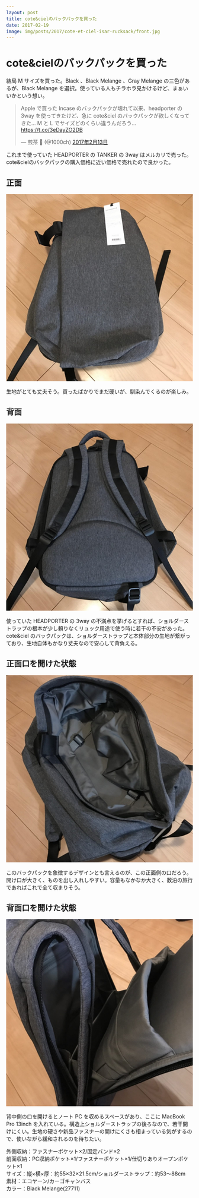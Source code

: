 ```yaml
---
layout: post
title: cote&cielのバックパックを買った
date: 2017-02-19
image: img/posts/2017/cote-et-ciel-isar-rucksack/front.jpg
---
```


# cote&cielのバックパックを買った

結局 M サイズを買った。Black 、Black Melange 、Gray Melange の三色があるが、Black Melange を選択。使っている人もチラホラ見かけるけど、まぁいいかという想い。

<blockquote class="twitter-tweet" data-lang="ja"><p lang="ja" dir="ltr">Apple で買った Incase のバックパックが壊れて以来、headporter の 3way を使ってきたけど、急に cote&amp;ciel のバックパックが欲しくなってきた… M と L でサイズどのくらい違うんだろう… <a href="https://t.co/3eDayZO2DB">https://t.co/3eDayZO2DB</a></p>&mdash; 煎茶 🍵 (@1000ch) <a href="https://twitter.com/1000ch/status/830985742054674433">2017年2月13日</a></blockquote>

これまで使っていた HEADPORTER の TANKER の 3way はメルカリで売った。cote&cielのバックパックの購入価格に近い価格で売れたので良かった。

## 正面

![正面](/img/posts/2017/cote-et-ciel-isar-rucksack/front.jpg)

生地がとても丈夫そう。買ったばかりでまだ硬いが、馴染んでくるのが楽しみ。

## 背面

![背面](/img/posts/2017/cote-et-ciel-isar-rucksack/back.jpg)

使っていた HEADPORTER の 3way の不満点を挙げるとすれば、ショルダーストラップの根本が少し頼りなくリュック用途で使う時に若干の不安があった。cote&ciel のバックパックは、ショルダーストラップと本体部分の生地が繋がっており、生地自体もかなり丈夫なので安心して背負える。

## 正面口を開けた状態

![正面口を開けた状態](/img/posts/2017/cote-et-ciel-isar-rucksack/front-open.jpg)

このバックパックを象徴するデザインとも言えるのが、この正面側の口だろう。開け口が大きく、ものを出し入れしやすい。容量もなかなか大きく、数泊の旅行であればこれで全て収まりそう。

## 背面口を開けた状態

![背面口を開けた状態](/img/posts/2017/cote-et-ciel-isar-rucksack/back-open.jpg)

背中側の口を開けるとノート PC を収めるスペースがあり、ここに MacBook Pro 13inch を入れている。構造上ショルダーストラップの後ろなので、若干開けにくい。生地の硬さや新品ファスナーの開けにくさも相まっている気がするので、使いながら緩和されるのを待ちたい。

<affiliate-link
  src="https://images-na.ssl-images-amazon.com/images/I/71iB19awurL._UY575_.jpg"
  href="https://www.amazon.co.jp/dp/B016ZE96F4/"
  tag="1000ch-22"
  title="COTE&CIEL/コートエシエル/コートシエル Isar Rucksack M[並行輸入品]">
  外側収納：ファスナーポケット×2/固定バンド×2<br>
  前面収納：PC収納ポケット×1/ファスナーポケット×1/仕切りありオープンポケット×1<br>
  サイズ：縦×横×厚：約55×32×21.5cm/ショルダーストラップ：約53～88cm<br>
  素材：エコヤーン/カーゴキャンバス<br>
  カラー：Black Melange(27711)
</affiliate-link>

